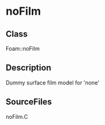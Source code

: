 # noFilm 
## Class
Foam::noFilm

## Description
Dummy surface film model for 'none'

## SourceFiles
noFilm.C

